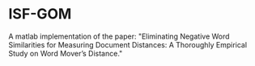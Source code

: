 # ISF-GOM


A matlab implementation of the paper: "Eliminating Negative Word Similarities for Measuring Document Distances: A Thoroughly Empirical Study on Word Mover’s Distance."
